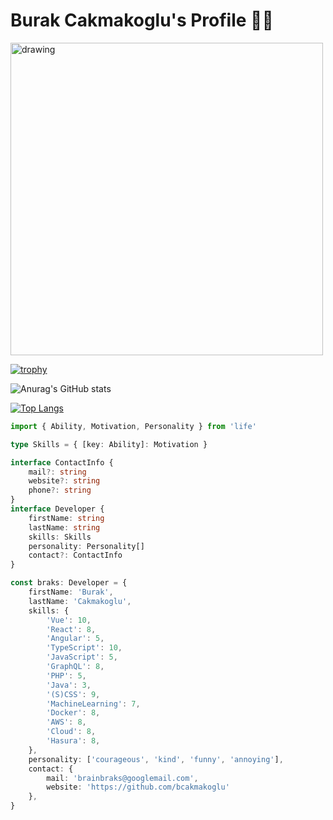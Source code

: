 # Burak Cakmakoglu's Profile 🏴‍☠️

<img src="https://i.redd.it/v23m1t92qhx01.jpg" alt="drawing" width="500" />

[![trophy](https://github-profile-trophy.vercel.app/?username=bcakmakoglu)](https://github.com/bcakmakoglu)

![Anurag's GitHub stats](https://github-readme-stats.vercel.app/api?username=bcakmakoglu&show_icons=true)

[![Top Langs](https://github-readme-stats.vercel.app/api/top-langs/?username=bcakmakoglu)](https://github.com/bcakmakoglu/github-readme-stats)

```ts
import { Ability, Motivation, Personality } from 'life'

type Skills = { [key: Ability]: Motivation }

interface ContactInfo {
    mail?: string
    website?: string
    phone?: string
}
interface Developer {
    firstName: string
    lastName: string
    skills: Skills
    personality: Personality[]
    contact?: ContactInfo
}

const braks: Developer = {
    firstName: 'Burak',
    lastName: 'Cakmakoglu',
    skills: {
        'Vue': 10,
        'React': 8,
        'Angular': 5,
        'TypeScript': 10,
        'JavaScript': 5,
        'GraphQL': 8,
        'PHP': 5,
        'Java': 3,
        '(S)CSS': 9,
        'MachineLearning': 7,
        'Docker': 8,
        'AWS': 8,
        'Cloud': 8,
        'Hasura': 8,
    },
    personality: ['courageous', 'kind', 'funny', 'annoying'],
    contact: {
        mail: 'brainbraks@googlemail.com',
        website: 'https://github.com/bcakmakoglu'
    },
}
```
